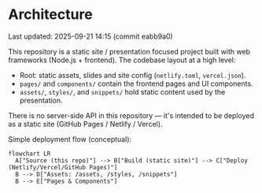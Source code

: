 # Architecture

Last updated: 2025-09-21 14:15 (commit eabb9a0)

This repository is a static site / presentation focused project built with web frameworks (Node.js + frontend). The codebase layout at a high level:

- Root: static assets, slides and site config (`netlify.toml`, `vercel.json`).
- `pages/` and `components/` contain the frontend pages and UI components.
- `assets/`, `styles/`, and `snippets/` hold static content used by the presentation.

There is no server-side API in this repository — it's intended to be deployed as a static site (GitHub Pages / Netlify / Vercel).

Simple deployment flow (conceptual):

```mermaid
flowchart LR
  A["Source (this repo)"] --> B["Build (static site)"] --> C["Deploy (Netlify/Vercel/GitHub Pages)"]
  B --> D["Assets: /assets, /styles, /snippets"]
  B --> E["Pages & Components"]
```

